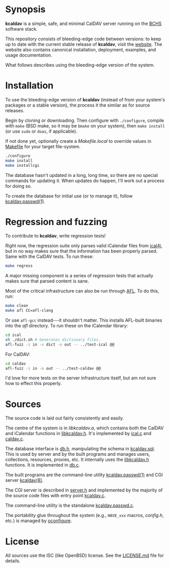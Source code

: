 # Synopsis

**kcaldav** is a simple, safe, and minimal CalDAV server running on the
[BCHS](https://learnbchs.org) software stack.

This repository consists of bleeding-edge code between versions: to keep
up to date with the current stable release of **kcaldav**, visit the
[website](https://kristaps.bsd.lv/kcaldav).
The website also contains canonical installation, deployment, examples,
and usage documentation.

What follows describes using the bleeding-edge version of the system.

# Installation

To use the bleeding-edge version of **kcaldav** (instead of from your
system's packages or a stable version), the process it the similar as
for source releases.

Begin by cloning or downloading.  Then configure with `./configure`,
compile with `make` (BSD make, so it may be `bmake` on your system),
then `make install` (or use `sudo` or `doas`, if applicable). 

If not done yet, optionally create a *Makefile.local* to override values
in [Makefile](Makefile) for your target file-system.

```sh
./configure
make install
make installcgi
```

The database hasn't updated in a long, long time, so there are no
special commands for updating it.  When updates do happen, I'll work out
a process for doing so.

To create the database for initial use (or to manage it), follow 
[kcaldav.passwd(1)](man/kcaldav.passwd.in.1).

# Regression and fuzzing

To contribute to **kcaldav**, write regression tests!

Right now, the regression suite only parses valid iCalendar files from
[ical4j](https://github.com/ical4j/ical4j), but in no way makes sure
that the information has been properly parsed.  Same with the CalDAV
tests.  To run these:

```sh
make regress
```

A major missing component is a series of regression tests that actually
makes sure that parsed content is sane.

Most of the critical infrastructure can also be run through 
[AFL](https://lcamtuf.coredump.cx/afl/).  To do this, run:

```sh
make clean
make afl CC=afl-clang
```

Or use `afl-gcc` instead---it shouldn't matter.  This installs AFL-built
binaries into the *afl* directory.  To run these on the iCalendar
library:

```sh
cd ical
sh ./dict.sh # Generates dictionary files.
afl-fuzz -i in -x dict -o out -- ../test-ical @@
```

For CalDAV:

```sh
cd caldav
afl-fuzz -i in -o out -- ../test-caldav @@
```

I'd love for more tests on the server infrastructure itself, but am not
sure how to effect this properly.

# Sources

The source code is laid out fairly consistently and easily.

The centre of the system is in *libkcaldav.a*, which contains both the
CalDAV and iCalendar functions in [libkcaldav.h](libkcaldav.h).  It's
implemented by [ical.c](ical.c) and [caldav.c](caldav.c).

The database interface is [db.h](db.h), manipulating the schema in
[kcaldav.sql](kcaldav.sql).  This is used by server and by the
built programs and manages users, collections, resources, proxies, etc.
It internally uses the [libkcaldav.h](libkcaldav.h) functions.  It is
implemented in [db.c](db.c).

The built programs are the command-line utility
[kcaldav.passwd(1)](man/kcaldav.passwd.in.1) and CGI server 
[kcaldav(8)](man/kcaldav.in.8).

The CGI server is described in [server.h](server.h) and implemented by
the majority of the source code files with entry point
[kcaldav.c](kcaldav.c]).

The command-line utility is the standalone
[kcaldav.passwd.c](kcaldav.passwd.c).

The portability glue throughout the system (e.g., `HAVE_xxx` macros,
*config.h*, etc.) is managed by
[oconfigure](https://github.com/kristapsdz/oconfigure).

# License

All sources use the ISC (like OpenBSD) license.
See the [LICENSE.md](LICENSE.md) file for details.
